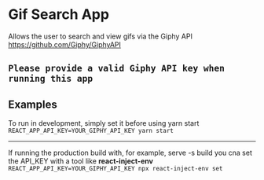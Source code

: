 # Gif Search App

Allows the user to search and view gifs via the Giphy API
https://github.com/Giphy/GiphyAPI

## `Please provide a valid Giphy API key when running this app`

## Examples

To run in development, simply set it before using yarn start
`REACT_APP_API_KEY=YOUR_GIPHY_API_KEY yarn start`

---

If running the production build with, for example, serve -s build 
you cna set the API_KEY with a tool like **react-inject-env**
`REACT_APP_API_KEY=YOUR_GIPHY_API_KEY npx react-inject-env set`
